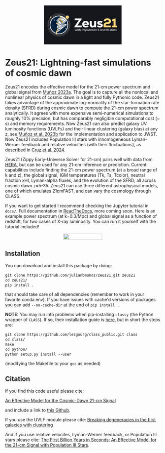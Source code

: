 <p align="center">
<img src="docs/Zeus21Logo-Horizontal.pdf" width=50% height=50%>
</p>

# Zeus21: Lightning-fast simulations of cosmic dawn

Zeus21 encodes the effective model for the 21-cm power spectrum and global signal from [Muñoz 2023a](https://arxiv.org/abs/2302.08506). The goal is to capture all the nonlocal and nonlinear physics of cosmic dawn in a light and fully Pythonic code. Zeus21 takes advantage of the approximate log-normality of the star-formation rate density (SFRD) during cosmic dawn to compute the 21-cm power spectrum analytically. It agrees with more expensive semi-numerical simulations to roughly 10% precision, but has comparably negligible computational cost (~ s) and memory requirements. Now Zeus21 can also predict galaxy UV luminosity functions (UVLFs) and their linear clustering (galaxy bias) at any z, see [Muñoz et al. 2023b](https://arxiv.org/abs/2306.09403) for the implementation and application to JWST. Now Zeus21 includes Population III stars with inhomogeneous Lyman-Werner feedback and relative velocities (with their fluctuations), as described in [Cruz et al. 2024](https://arxiv.org/abs/2407.18294).

Zeus21 (Zippy Early-Universe Solver for 21-cm) pairs well with data from [HERA](https://reionization.org/), but can be used for any 21-cm inference or prediction. Current capabilities include finding the 21-cm power spectrum (at a broad range of k and z), the global signal, IGM temperatures (Tk, Ts, Tcolor), neutral fraction xHI, Lyman-alpha fluxes, and the evolution of the SFRD; all across cosmic dawn z=5-35. Zeus21 can use three different astrophysical models, one of which emulates 21cmFAST, and can vary the cosmology through CLASS. 

If you want to get started I recommend checking the Jupyter tutorial in `docs/`. Full documentation in [ReadTheDocs](https://zeus21.readthedocs.io/en/latest/), more coming soon. Here is an example power spectrum (at k=0.3/Mpc) and global signal as a function of redshift, for two cases of X-ray luminosity. You can run it yourself with the tutorial included!

<p align="center">
<img src="docs/PspecandGlobal_Zeus21.png" width=50% height=50%>
</p>

## Installation

You can download and install this package by doing:

```
git clone https://github.com/julianbmunoz/zeus21.git zeus21
cd zeus21/
pip install .
```

that should take care of all dependencies (remember to work in your favorite conda env). If you have issues with cache'd versions of packages you can add `--no-cache-dir` at the end of `pip install .`. 

**NOTE:** You may run into problems when pip-installing `classy` (the Python wrapper of `CLASS`). If so, their installation guide is [here](https://github.com/lesgourg/class_public/wiki/Installation), but in short the steps are:

```
git clone https://github.com/lesgourg/class_public.git class
cd class/
make
cd python/
python setup.py install --user
```

(modifying the Makefile to your `gcc` as needed)

## Citation

If you find this code useful please cite:

[An Effective Model for the Cosmic-Dawn 21-cm Signal](https://arxiv.org/abs/2302.08506)

and include a link to [this Github](https://github.com/JulianBMunoz/Zeus21).

If you use the UVLF module please cite:
[Breaking degeneracies in the first galaxies with clustering](https://arxiv.org/abs/2306.09403)

And if you use relative velocites, Lyman-Werner feedback, or Population III stars please cite:
[The First Billion Years in Seconds: An Effective Model for the 21-cm Signal with Population III Stars](https://arxiv.org/abs/2407.18294).


